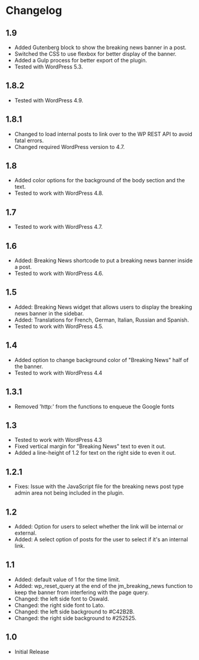 # Changelog

## 1.9
- Added Gutenberg block to show the breaking news banner in a post.
- Switched the CSS to use flexbox for better display of the banner.
- Added a Gulp process for better export of the plugin.
- Tested with WordPress 5.3.

## 1.8.2
- Tested with WordPress 4.9.

## 1.8.1
- Changed to load internal posts to link over to the WP REST API to avoid fatal errors.
- Changed required WordPress version to 4.7.

## 1.8
- Added color options for the background of the body section and the text.
- Tested to work with WordPress 4.8.

## 1.7
- Tested to work with WordPress 4.7.

## 1.6
- Added: Breaking News shortcode to put a breaking news banner inside a post.
- Tested to work with WordPress 4.6.

## 1.5
- Added: Breaking News widget that allows users to display the breaking news banner in the sidebar.
- Added: Translations for French, German, Italian, Russian and Spanish.
- Tested to work with WordPress 4.5.

## 1.4
- Added option to change background color of "Breaking News" half of the banner.
- Tested to work with WordPress 4.4

## 1.3.1
- Removed 'http:' from the functions to enqueue the Google fonts

## 1.3
- Tested to work with WordPress 4.3
- Fixed vertical margin for "Breaking News" text to even it out.
- Added a line-height of 1.2 for text on the right side to even it out.

## 1.2.1
- Fixes: Issue with the JavaScript file for the breaking news post type admin area not being included in the plugin.

## 1.2
- Added: Option for users to select whether the link will be internal or external.
- Added: A select option of posts for the user to select if it's an internal link.

## 1.1
- Added: default value of 1 for the time limit.
- Added: wp_reset_query at the end of the jm_breaking_news function to keep the banner from interfering with the page query.
- Changed: the left side font to Oswald.
- Changed: the right side font to Lato.
- Changed: the left side background to #C42B2B.
- Changed: the right side background to #252525.

## 1.0
- Initial Release
